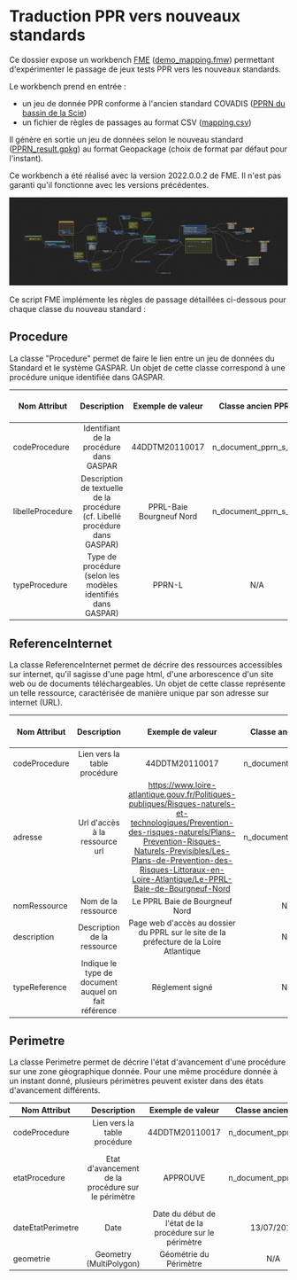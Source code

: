 # Traduction PPR vers nouveaux standards

Ce dossier expose un workbench [FME](https://www.veremes.com/produits/fme/fme-desktop) ([demo_mapping.fmw](./demo_mapping.fmw)) permettant d'expérimenter le passage de jeux tests PPR vers les nouveaux standards. 

Le workbench prend en entrée :
* un jeu de donnée PPR conforme à l'ancien standard COVADIS ([PPRN du bassin de la Scie](./76DDTM20120001.zip))
* un fichier de règles de passages au format CSV ([mapping.csv](./mapping.csv))

Il génère en sortie un jeu de données selon le nouveau standard ([PPRN_result.gpkg](./PPRN_result.gpkg)) au format Geopackage (choix de format par défaut pour l'instant).

Ce workbench a été réalisé avec la version 2022.0.0.2 de FME. Il n'est pas garanti qu'il fonctionne avec les versions précédentes.

![Workbench FME](./workbenchFME.GIF)

Ce script FME implémente les règles de passage détaillées ci-dessous pour chaque classe du nouveau standard : 

## Procedure

La classe "Procedure" permet de faire le lien entre un jeu de données du Standard et le système GASPAR. Un objet de cette classe correspond à une procédure unique identifiée dans GASPAR.

|Nom Attribut|Description|Exemple de valeur|Classe ancien PPRN| Attribut ancien PPRN|
|-|:-:|:-:|:-:|:-:|
|codeProcedure|Identifiant de la procédure dans GASPAR|44DDTM20110017|n_document_pprn_s_xxx|ID_GASPAR|
|libelleProcedure|Description de textuelle de la procédure (cf. Libellé procédure dans GASPAR)|PPRL-Baie Bourgneuf Nord|n_document_pprn_s_xxx|NOM|
|typeProcedure|Type de procédure (selon les modèles identifiés dans GASPAR)|PPRN-L|N/A|N/A|

## ReferenceInternet

La classe ReferenceInternet permet de décrire des ressources accessibles sur internet, qu'il sagisse d'une page html, d'une arborescence d'un site web ou de documents téléchargeables. Un objet de cette classe représente un telle ressource, caractérisée de manière unique par son adresse sur internet (URL).

|Nom Attribut|Description|Exemple de valeur|Classe ancien PPRN| Attribut ancien PPRN|
|-|:-:|:-:|:-:|:-:|
|codeProcedure|Lien vers la table procédure |44DDTM20110017|n_document_pprn_s_xxx|ID_GASPAR|
|adresse| Url d'accès à la ressource url|https://www.loire-atlantique.gouv.fr/Politiques-publiques/Risques-naturels-et-technologiques/Prevention-des-risques-naturels/Plans-Prevention-Risques-Naturels-Previsibles/Les-Plans-de-Prevention-des-Risques-Littoraux-en-Loire-Atlantique/Le-PPRL-Baie-de-Bourgneuf-Nord |n_document_pprn_x_xxx|site_web|
|nomRessource |Nom de la ressource|Le PPRL Baie de Bourgneuf Nord |N/A|N/A|
|description|Description de la ressource|Page web d'accès au dossier du PPRL sur le site de la préfecture de la Loire Atlantique|N/A|N/A|
|typeReference|Indique le type de document auquel on fait référence|Réglement signé | N/A|N/A|

## Perimetre

La classe Perimetre permet de décrire l'état d'avancement d'une procédure sur une zone géographique donnée. Pour une même procédure donnée à un instant donné, plusieurs périmètres peuvent exister dans des états d'avancement différents.

|Nom Attribut|Description|Exemple de valeur|Classe ancien PPRN| Attribut ancien PPRN|
|-|:-:|:-:|:-:|:-:|
|codeProcedure|Lien vers la table procédure |44DDTM20110017|n_document_pprn_s_xxx|ID_GASPAR|
|etatProcedure |Etat d'avancement de la procédure sur le périmètre|APPROUVE|n_document_pprn_s_xxx|"APPROUVE si etat= ""Approuvé"" (02); PRECRIT si etat=""Prescrit"" (01); ABROGE si etat =""Abrogé"" (03); ANTICIPE si etat = ""Anticipe"" (04)"|
|dateEtatPerimetre|Date|Date du début de l'état de la procédure sur le périmètre|13/07/2016|n_document_pprn_x_xxx|DateAppro (si Approuvé) ; DatePrescrit (si Prescrit)|
|geometrie|Geometry (MultiPolygon)|Géométrie du Périmètre|N/A|n_perimetre_pprn_xxxx_x_xxx|
